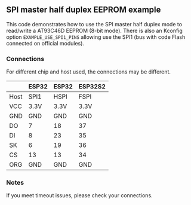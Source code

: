 ## SPI master half duplex EEPROM example

 This code demonstrates how to use the SPI master half duplex mode to read/write a AT93C46D
 EEPROM (8-bit mode). There is also an Kconfig option `EXAMPLE_USE_SPI1_PINS` allowing use the
 SPI1 (bus with code Flash connected on official modules).

### Connections

For different chip and host used, the connections may be different.

|      | ESP32 | ESP32 | ESP32S2 |
| ---- | ----- | ----- | ------- |
| Host | SPI1  | HSPI  | FSPI    |
| VCC  | 3.3V  | 3.3V  | 3.3V    |
| GND  | GND   | GND   | GND     |
| DO   | 7     | 18    | 37      |
| DI   | 8     | 23    | 35      |
| SK   | 6     | 19    | 36      |
| CS   | 13    | 13    | 34      |
| ORG  | GND   | GND   | GND     |

### Notes

If you meet timeout issues, please check your connections.